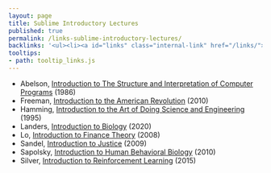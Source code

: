 ```yaml
---
layout: page
title: Sublime Introductory Lectures
published: true
permalink: /links-sublime-introductory-lectures/
backlinks: '<ul><li><a id="links" class="internal-link" href="/links/">Links</a></li></ul>'
tooltips: 
- path: tooltip_links.js
---
```


* Abelson, [Introduction to The Structure and Interpretation of Computer Programs](https://www.youtube.com/watch?time_continue=801&v=2Op3QLzMgSY) (1986)
* Freeman, [Introduction to the American Revolution](https://oyc.yale.edu/history/hist-116/lecture-1) (2010)
* Hamming, [Introduction to the Art of Doing Science and Engineering](https://www.youtube.com/watch?list=PL2FF649D0C4407B30&v=AD4b-52jtos) (1995)
* Landers, [Introduction to Biology](https://www.youtube.com/watch?v=rS4wX1gxudI) (2020)
* Lo, [Introduction to Finance Theory](https://www.youtube.com/watch?v=HdHlfiOAJyE) (2008)
* Sandel, [Introduction to Justice](https://www.youtube.com/watch?v=kBdfcR-8hEY) (2009)
* Sapolsky, [Introduction to Human Behavioral Biology](https://www.youtube.com/watch?v=NNnIGh9g6fA) (2010)
* Silver, [Introduction to Reinforcement Learning](https://www.youtube.com/watch?v=2pWv7GOvuf0) (2015)
